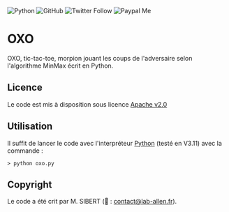 ![Python](https://img.shields.io/badge/Python-v3.11-default?logo=python)
![GitHub](https://img.shields.io/github/license/Marcussacapuces91/OXO)
![Twitter Follow](https://img.shields.io/twitter/follow/laballen91)
![Paypal Me](https://img.shields.io/badge/PayPal-default?logo=paypal)

# OXO
OXO, tic-tac-toe, morpion jouant les coups de l'adversaire selon l'algorithme MinMax écrit en Python.

## Licence
Le code est mis à disposition sous licence [Apache v2.0](https://github.com/Marcussacapuces91/OXO/edit/main/LICENCE)

## Utilisation
Il suffit de lancer le code avec l'interpréteur [Python](https://docs.python.org/fr/3/) (testé en V3.11) avec la commande :

```> python oxo.py```

## Copyright
Le code a été crit par M. SIBERT (:email:&nbsp;: contact@lab-allen.fr).
